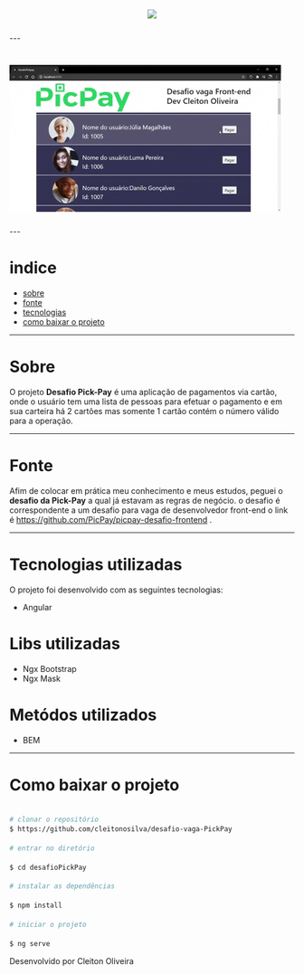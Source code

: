 <h1 align="center">
<img src="./dist/desafioPickpay/assets/img/picpay-logo.png">
</h1>
 ---
<h1>    
<img src="./src/assets/img/Animated GIF-downsized_large.gif">
</h1>
 ---

# indice 
- [sobre](#-Sobre)
- [fonte](#-fonte) 
- [tecnologias](#-tecnologias) 
- [como baixar o projeto](#-Como-baixar-o-projeto) 

---
# Sobre

O projeto **Desafio Pick-Pay** é uma aplicação de pagamentos via cartão, onde o usuário tem uma lista de pessoas para efetuar o pagamento e em sua carteira há 2 cartões mas somente 1 cartão contém o número válido para a operação. 

---  
# Fonte 

Afim de colocar em prática meu conhecimento e meus estudos, peguei o **desafio da Pick-Pay** a qual já estavam as regras de negócio. o desafio é correspondente a um desafio para vaga de desenvolvedor front-end o link é 
https://github.com/PicPay/picpay-desafio-frontend .

---

# Tecnologias utilizadas

O projeto foi desenvolvido com as seguintes tecnologias:
 - Angular 

# Libs utilizadas 
- Ngx Bootstrap 
- Ngx Mask 
 
# Metódos utilizados 
- BEM

---

# Como baixar o projeto 

```bash

# clonar o repositório 
$ https://github.com/cleitonosilva/desafio-vaga-PickPay

# entrar no diretório 

$ cd desafioPickPay

# instalar as dependências 

$ npm install 

# iniciar o projeto

$ ng serve 

```

Desenvolvido por Cleiton Oliveira 

